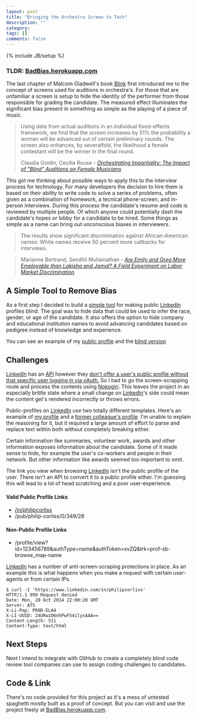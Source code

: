 ```yaml
---
layout: post
title: "Bringing the Orchestra Screen to Tech"
description: ""
category: 
tags: []
comments: false
---
```

{% include JB/setup %}

### TLDR: [BadBias.herokuapp.com](http://badbias.herokuapp.com/)

The last chapter of Malcom Gladwell's book
[Blink](http://www.amazon.com/gp/product/0316010669/ref=as_li_tl?ie=UTF8&camp=1789&creative=9325&creativeASIN=0316010669&linkCode=as2&tag=blog50proje-20&linkId=23GUU7O2R3YT6Q4W)
first introduced me to the concept of screens used for auditions in orchestra's.
For those that are unfamiliar a screen is setup to hide the identity of the performer from those responsible for grading the candidate.
The measured effect illuminates the significant bias present in something as simple as the playing of a piece of music.

> Using data from actual auditions in an individual fixed-effects framework, we find that the screen increases by 51% the probability a woman will be advanced out of certain preliminary rounds. The screen also enhances, by severalfold, the likelihood a female contestant will be the winner in the final round.
>
> Claudia Goldin, Cecilia Rouse -
> <cite title='Orchestrating Impartiality: The Impact of "Blind" Auditions on Female Musicians'>
> [Orchestrating Impartiality: The Impact of "Blind" Auditions on Female Musicians](http://www.nber.org/papers/w5903)
> </cite>

This got me thinking about possible ways to apply this to the interview process for technology.
For many developers the decision to hire them is based on their ability to write code to solve a series of problems, often given as a combination of homework, a tecnical phone-screen, and in-person interviews.
During this process the candidate's resume and code is reviewed by multiple people.
Of which anyone could potentially dash the candidate's hopes or lobby for a candidate to be hired.
Some things as simple as a name can bring out unconscious biases in interviewers.

> The results show significant discrimination against African-American names: White names receive 50 percent more callbacks for interviews.

> Marianne Bertrand, Sendhil Mullainathan -
> <cite title='Are Emily and Greg More Employable than Lakisha and Jamal? A Field Experiment on Labor Market Discrimination'>
> [Are Emily and Greg More Employable than Lakisha and Jamal? A Field Experiment on Labor Market Discrimination](http://www.nber.org/papers/w9873)
> </cite>

## A Simple Tool to Remove Bias

As a first step I decided to build a [simple tool](http://badbias.herokuapp.com/) for making public [LinkedIn](https://www.linkedin.com) profiles blind.
The goal was to hide data that could be used to infer the race, gender, or age of the candidate.
It also offers the option to hide company and educational institution names to avoid advancing candidates based on pedigree instead of knowledge and experience.

You can see an example of my [public profile](https://www.linkedin.com/in/philipcorliss) and the [blind version](http://badbias.herokuapp.com/linkedin/phil)

## Challenges

[LinkedIn](https://www.linkedin.com) has an [API](https://developer.linkedin.com/) however they [don't offer a user's public profile without that specific user logging in via oAuth.](https://developer.linkedin.com/documents/profile-fields)
So I had to go the screen-scrapping route and process the contents using [Nokogiri](http://www.nokogiri.org/).
This leaves the project in an especially brittle state where a small change on [LinkedIn](https://www.linkedin.com)'s side could mean the content get's rendered incorrectly or throws errors.

Public-profiles on [LinkedIn](https://www.linkedin.com) use two totally different templates. Here's an example of [my profile](https://www.linkedin.com/in/philipcorliss) and a [former colleague's profile](https://www.linkedin.com/in/redsquirrel).
I'm unable to explain the reasoning for it, but it required a large amount of effort to parse and replace text within both without completely breaking either.

Certain information like summaries, volunteer work, awards and other information exposes information about the candidate.
Some of it made sense to hide, for example the user's co-workers and people in their network.
But other information like awards seemed too important to omit.

The link you view when browsing [LinkedIn](https://www.linkedin.com) isn't the public profile of the user.
There isn't an API to convert it to a public profile either.
I'm guessing this will lead to a lot of head scratching and a poor user-experience.

#### Valid Public Profile Links
* [/in/philipcorliss](https://www.linkedin.com/in/philipcorliss)
* /pub/philip-corliss/0/349/28

#### Non-Public Profile Links
* /profile/view?id=123456789&authType=name&authToken=xvZQ&trk=prof-sb-browse_map-name

[LinkedIn](https://www.linkedin.com) has a number of anti-screen-scraping protections in place. As an example this is what happens when you make a request with certain user-agents or from certain IPs.

```
$ curl -I 'https://www.linkedin.com/in/philipcorliss'
HTTP/1.1 999 Request denied
Date: Mon, 20 Oct 2014 22:00:20 GMT
Server: ATS
X-Li-Pop: PROD-ELA4
X-LI-UUID: 24URwzD6nhPwF54ilysAAA==
Content-Length: 511
Content-Type: text/html
```

## Next Steps

Next I intend to integrate with GitHub to create a completely blind code review tool companies can use to assign coding challenges to candidates.

## Code & Link
There's no code provided for this project as it's a mess of untested spaghetti mostly built as a proof of concept. But you can visit and use the project freely at [BadBias.herokuapp.com](http://badbias.herokuapp.com/).
